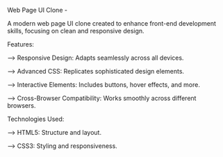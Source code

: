 Web Page UI Clone -

A modern web page UI clone created to enhance front-end development skills, focusing on clean and responsive design.


Features:

--> Responsive Design: Adapts seamlessly across all devices.

--> Advanced CSS: Replicates sophisticated design elements.

--> Interactive Elements: Includes buttons, hover effects, and more.

--> Cross-Browser Compatibility: Works smoothly across different browsers.


Technologies Used:

--> HTML5: Structure and layout.

--> CSS3: Styling and responsiveness.

